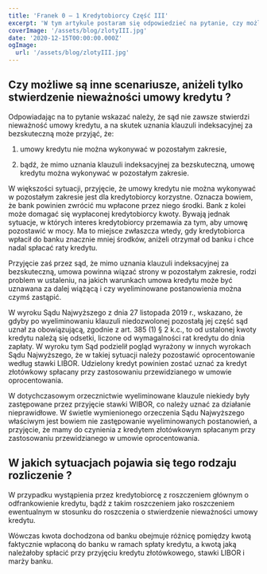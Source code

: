 ```yaml
---
title: 'Franek 0 – 1 Kredytobiorcy Część III'
excerpt: 'W tym artykule postaram się odpowiedzieć na pytanie, czy możliwe są inne scenariusze, aniżeli tylko stwierdzenie nieważności umowy kredytu. '
coverImage: '/assets/blog/zlotyIII.jpg'
date: '2020-12-15T00:00:00.000Z'
ogImage:
  url: '/assets/blog/zlotyIII.jpg'
---
```


## Czy możliwe są inne scenariusze, aniżeli tylko stwierdzenie nieważności umowy kredytu ?

Odpowiadając na to pytanie wskazać należy, że sąd nie zawsze stwierdzi nieważność umowy kredytu, a na skutek uznania klauzuli indeksacyjnej za bezskuteczną może przyjąć, że:

1) umowy kredytu nie można wykonywać w pozostałym zakresie, 

2)	bądź, że mimo uznania klauzuli indeksacyjnej za bezskuteczną, umowę kredytu można wykonywać w pozostałym zakresie. 

W większości sytuacji, przyjęcie, że umowy kredytu nie można wykonywać w pozostałym zakresie jest dla kredytobiorcy korzystne. Oznacza bowiem, że bank powinien zwrócić mu wpłacone przez niego środki. Bank z kolei może domagać się wypłaconej kredytobiorcy kwoty. Bywają jednak sytuacje, w których interes kredytobiorcy przemawia za tym, aby umowę pozostawić w mocy. Ma to miejsce zwłaszcza wtedy, gdy kredytobiorca wpłacił do banku znacznie mniej środków, aniżeli otrzymał od banku i chce nadal spłacać raty kredytu. 

Przyjęcie zaś przez sąd, że mimo uznania klauzuli indeksacyjnej za bezskuteczną, umowa powinna wiązać strony w pozostałym zakresie, rodzi problem w ustaleniu, na jakich warunkach umowa kredytu może być uznawana za dalej wiążącą i czy wyeliminowane postanowienia można czymś zastąpić.

W wyroku Sądu Najwyższego z dnia 27 listopada 2019 r., wskazano, że gdyby po wyeliminowaniu klauzuli niedozwolonej pozostałą jej część sąd uznał za obowiązującą, zgodnie z art. 385 (1) § 2 k.c., to od ustalonej kwoty kredytu należą się odsetki, liczone od wymagalności rat kredytu do dnia zapłaty. W wyroku tym Sąd podzielił pogląd wyrażony w innych wyrokach Sądu Najwyższego, że w takiej sytuacji należy pozostawić oprocentowanie według stawki LIBOR. Udzielony kredyt powinien zostać uznać za kredyt złotówkowy spłacany przy zastosowaniu przewidzianego w umowie oprocentowania.

W dotychczasowym orzecznictwie wyeliminowane klauzule niekiedy były zastępowane przez przyjęcie stawki WIBOR, co należy uznać za działanie nieprawidłowe. W świetle wymienionego orzeczenia Sądu Najwyższego właściwym jest bowiem nie zastępowanie wyeliminowanych postanowień, a przyjęcie, że mamy do czynienia z kredytem złotówkowym spłacanym przy zastosowaniu przewidzianego w umowie oprocentowania.

## W jakich sytuacjach pojawia się tego rodzaju rozliczenie ?

W przypadku wystąpienia przez kredytobiorcę z roszczeniem głównym o odfrankowienie kredytu, bądź z takim roszczeniem jako roszczeniem ewentualnym w stosunku do roszczenia o stwierdzenie nieważności umowy kredytu.

Wówczas kwota dochodzona od banku obejmuje różnicę pomiędzy kwotą faktycznie wpłaconą do banku w ramach spłaty kredytu, a kwotą jaką należałoby spłacić przy przyjęciu kredytu złotówkowego, stawki LIBOR i marży banku.


